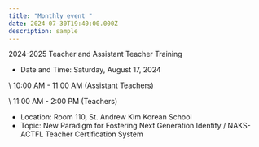 ```yaml
---
title: "Monthly event "
date: 2024-07-30T19:40:00.000Z
description: sample
---
```

2024-2025 Teacher and Assistant Teacher Training

* Date and Time: Saturday, August 17, 2024

\    10:00 AM - 11:00 AM (Assistant Teachers)

\    11:00 AM - 2:00 PM (Teachers)

* Location: Room 110, St. Andrew Kim Korean School
* Topic: New Paradigm for Fostering Next Generation Identity / NAKS-ACTFL Teacher Certification System
